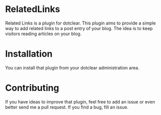 RelatedLinks
============

Related Links is a plugin for dotclear. 
This plugin aims to provide a simple way to add related links to a post entry of your blog. 
The idea is to keep visitors reading articles on your blog.

Installation
============

You can install that plugin from your dotclear administration area.

Contributing
============

If you have ideas to improve that plugin, feel free to add an issue or even better send me a pull request.
If you find a bug, fill an issue.



